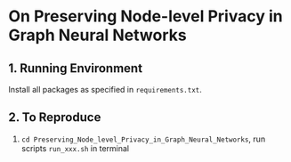 # On Preserving Node-level Privacy in Graph Neural Networks

## 1. Running Environment
Install all packages as specified in `requirements.txt`.


## 2. To Reproduce

1. `cd Preserving_Node_level_Privacy_in_Graph_Neural_Networks`, run scripts `run_xxx.sh` in terminal